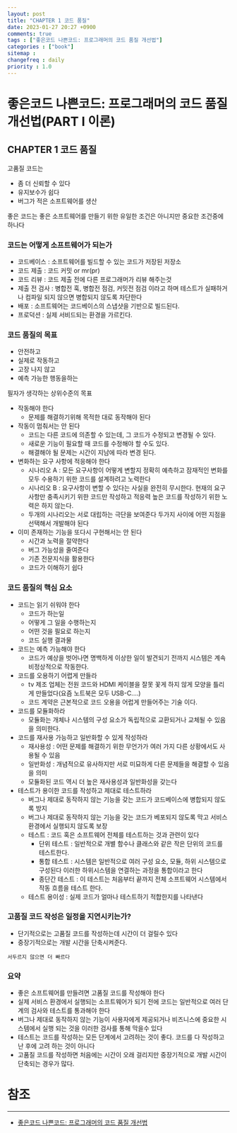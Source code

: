 ```yaml
---
layout: post
title: "CHAPTER 1 코드 품질"
date: 2023-01-27 20:27 +0900
comments: true
tags : ["좋은코드 나쁜코드: 프로그래머의 코드 품질 개선법"]
categories : ["book"]
sitemap :
changefreq : daily
priority : 1.0
---
```


# 좋은코드 나쁜코드: 프로그래머의 코드 품질 개선법(PART I 이론)
## CHAPTER 1 코드 품질

고품질 코드는
* 좀 더 신뢰할 수 있다
* 유지보수가 쉽다
* 버그가 적은 소프트웨어를 생산

좋은 코드는 좋은 소프트웨어를 만들기 위한 유일한 조건은 아니지만 중요한 조건중에 하나다

### 코드는 어떻게 소프트웨어가 되는가

* 코드베이스 : 소프트웨어를 빌드할 수 있는 코드가 저장된 저장소
* 코드 제출 : 코드 커밋 or mr(pr)
* 코드 리뷰 : 코드 제출 전에 다른 프로그래머가 리뷰 해주는것
* 제출 전 검사 : 병합전 훅, 병합전 점검, 커밋전 점검 이라고 하며 테스트가 실패하거나 컴파일 되지 않으면 병합되지 않도록 차단한다
* 배포 : 소프트웨어는 코드베이스의 스냅샷을 기반으로 빌드된다.
* 프로덕션 : 실제 서비드되는 환경을 가르킨다.

### 코드 품질의 목표

* 안전하고
* 실제로 작동하고
* 고장 나지 않고
* 예측 가능한 행동을하는

필자가 생각하는 상위수준의 목표
* 작동해야 한다
  * 문제를 해결하기위해 목적한 대로 동작해야 된다
* 작동이 멈춰서는 안 된다
  * 코드는 다른 코드에 의존할 수 있는데, 그 코드가 수정되고 변경될 수 있다.
  * 새로운 기능이 필요할 때 코드를 수정해야 할 수도 있다.
  * 해결해야 될 문제는 시간이 지남에 따라 변경 된다.
* 변화하는 요구 사항에 적응해야 한다
  * 시나리오 A : 모든 요구사항이 어떻게 변할지 정확히 예측하고 잠재적인 변화를 모두 수용하기 위한 코드를 설계하려고 노력한다
  * 시나리오 B : 요구사항이 변할 수 있다는 사실을 완전히 무시한다. 현재의 요구 사항만 충족시키기 위한 코드만 작성하고 적응력 높은 코드를 작성하기 위한 노력은 하지 않는다.
  * 두개의 시나리오는 서로 대립하는 극단을 보여준다 두가지 사이에 어떤 지점을 선택해서 개발해야 된다
* 이미 존재하는 기능을 또다시 구현해서는 안 된다
  * 시간과 노력을 절약한다
  * 버그 가능성을 줄여준다
  * 기존 전문지식을 활용한다
  * 코드가 이해하기 쉽다

### 코드 품질의 핵심 요소

* 코드는 읽기 쉬워야 한다
  * 코드가 하는일
  * 어떻게 그 일을 수행하는지
  * 어떤 것을 필요로 하는지
  * 코드 실행 결과물
* 코드는 예측 가능해야 한다
  * 코드가 예상을 벗어나면 명백하게 이상한 일이 발견되기 전까지 시스템은 계속 비정상적으로 작동한다.
* 코드를 오용하기 어렵게 만들라
  * tv 제조 업체는 전원 코드와 HDMI 케이블을 잘못 꽃게 하지 않게 모양을 틀리게 만들었다(요즘 노트북은 모두 USB-C....)
  * 코드 계약은 근본적으로 코드 오용을 어럽게 만들어주는 기술 이다.
* 코드를 모듈화하라
  * 모듈화는 개체나 시스템의 구성 요소가 독립적으로 교환되거나 교체될 수 있음을 의미한다.
* 코드를 재사용 가능하고 일반화할 수 있게 작성하라
  * 재사용성 : 어떤 문제를 해결하기 위한 무언가가 여러 가지 다른 상황에서도 사용될 수 있음
  * 일반화성 : 개념적으로 유사하지만 서로 미묘하게 다른 문제들을 해결할 수 있음을 의미
  * 모듈화된 코드 역시 더 높은 재사용성과 일반화성을 갖는다
* 테스트가 용이한 코드를 작성하고 제대로 테스트하라
  * 버그나 제대로 동작하지 않는 기능을 갖는 코드가 코드베이스에 병합되지 않도록 방지
  * 버그나 제대로 동작하지 않는 기능을 갖는 코드가 베포되지 않도록 막고 서비스 환경에서 실행되지 않도록 보장
  * 테스트 : 코드 혹은 소프트웨어 전체를 테스트하는 것과 관련이 있다
    * 단위 테스트 : 일반적으로 개별 함수나 클래스와 같은 작은 단위의 코드를 테스트한다.
    * 통합 테스트 : 시스템은 일반적으로 여러 구성 요소, 모듈, 하위 시스템으로 구성된다 이러한 하위시스템을 연결하는 과정을 통합이라고 한다
    * 종단간 테스트 : 이 테스트는 처음부터 끝까지 전체 소프트웨어 시스템에서 작동 흐름을 테스트 한다.
  * 테스트 용이성 : 실제 코드가 얼마나 테스트하기 적합한지를 나타낸다

### 고품질 코드 작성은 일정을 지연시키는가?

* 단기적으로는 고품질 코드를 작성하는데 시간이 더 걸릴수 있다
* 중장기적으로는 개발 시간을 단축시켜준다.

`서두르지 않으면 더 빠르다`

### 요약

* 좋은 소프트웨어를 만들려면 고품질 코드를 작성해야 한다
* 실제 서비스 환경에서 실행되는 소프트웨어가 되기 전에 코드는 일반적으로 여러 단계의 검사와 테스트를 통과해야 한다
* 버그나 제대로 동작하지 않는 기능이 사용자에게 제공되거나 비즈니스에 중요한 시스템에서 실행 되는 것을 이러한 검사를 통해 막을수 있다
* 테스트는 코드를 작성하는 모든 단계에서 고려하는 것이 좋다. 코드를 다 작성하고 난 후에 고려 하는 것이 아니다
* 고품질 코드를 작성하면 처음에는 시간이 오래 걸리지만 중장기적으로 개발 시간이 단축되는 경우가 많다.


# 참조

-----
* [좋은코드 나쁜코드: 프로그래머의 코드 품질 개선법](http://www.yes24.com/Product/Goods/109366833)
